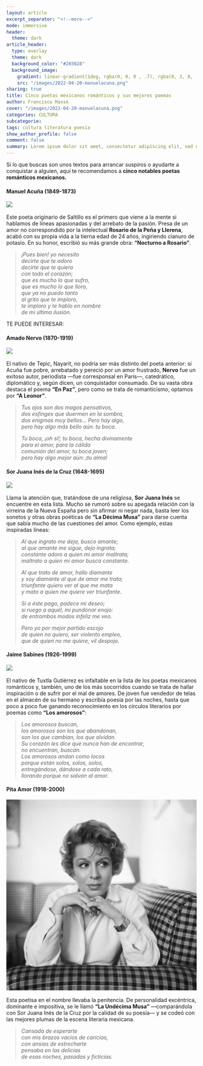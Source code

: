 ```yaml
---
layout: article
excerpt_separator: "<!--more-->"
mode: immersive
header:
  theme: dark
article_header:
  type: overlay
  theme: dark
  background_color: "#203028"
  background_image:
    gradient: linear-gradient(1deg, rgba(0, 0, 0 , .7), rgba(8, 3, 8, .9))
    src: "/images/2022-04-20-manuelacuna.png"
sharing: true
title: Cinco poetas mexicanos románticos y sus mejores poemas
author: Francisco Massé
cover: "/images/2022-04-20-manuelacuna.png"
categories: CULTURA
subcategorie:
tags: cultura literatura poesía
show_author_profile: false
comment: false
summary: Lorem ipsum dolor sit amet, consectetur adipiscing elit, sed do eiusmod tempor incididunt ut labore et dolore magna aliqua. Quis auctor elit sed vulputate mi sit. 
---
```

Si lo que buscas son unos textos para arrancar suspiros o ayudarte a conquistar a alguien, aquí te recomendamos a **cinco notables poetas románticos mexicanos.**

#### Manuel Acuña (1849-1873)

![](https://upload.wikimedia.org/wikipedia/commons/thumb/e/e3/Manuel_Acu%C3%B1a.jpg/676px-Manuel_Acu%C3%B1a.jpg)

Este poeta originario de Saltillo es el primero que viene a la mente si hablamos de líneas apasionadas y del arrebato de la pasión. Presa de un amor no correspondido por la intelectual **Rosario de la Peña y Llerena**, acabó con su propia vida a la tierna edad de 24 años, ingiriendo cianuro de potasio. En su honor, escribió su más grande obra: **“Nocturno a Rosario”**.

> _¡Pues bien! yo necesito  
> decirte que te adoro  
> decirte que te quiero  
> con todo el corazón;  
> que es mucho lo que sufro,  
> que es mucho lo que lloro,  
> que ya no puedo tanto  
> al grito que te imploro,  
> te imploro y te hablo en nombre  
> de mi última ilusión._

TE PUEDE INTERESAR: 

#### Amado Nervo (1870-1919)

![](https://cdn.zendalibros.com/wp-content/uploads/2018/03/poemas-de-amado-nervo.jpg)

El nativo de Tepic, Nayarit, no podría ser más distinto del poeta anterior: si Acuña fue pobre, arrebatado y pereció por un amor frustrado, **Nervo** fue un exitoso autor, periodista —fue corresponsal en París—, catedrático, diplomático y, según dicen, un conquistador consumado. De su vasta obra destaca el poema **“En Paz”**, pero como se trata de romanticismo, optamos por **“A Leonor”**.

> _Tus ojos son dos magos pensativos,  
> dos esfinges que duermen en la sombra,  
> dos enigmas muy bellos… Pero hay algo,  
> pero hay algo más bello aún: tu boca._
>
> _Tu boca, ¡oh sí!; tu boca, hecha divinamente  
> para el amor, para la cálida  
> comunión del amor, tu boca joven;  
> pero hay algo mejor aún: ¡tu alma!_

#### Sor Juana Inés de la Cruz (1648-1695)

![](https://upload.wikimedia.org/wikipedia/commons/5/5a/Sor_Juana_by_Miguel_Cabrera_%28cropped%29.jpg)

Llama la atención que, tratándose de una religiosa, **Sor Juana Inés** se encuentre en esta lista. Mucho se rumoró sobre su apegada relación con la virreina de la Nueva España pero sin afirmar ni negar nada, basta leer los sonetos y otras obras poéticas de **“La Décima Musa”** para darse cuenta que sabía mucho de las cuestiones del amor. Como ejemplo, estas inspiradas líneas:

> _Al que ingrato me deja, busco amante;  
> al que amante me sigue, dejo ingrata;  
> constante adoro a quien mi amor maltrata;  
> maltrato a quien mi amor busca constante._
>
> _Al que trato de amor, hallo diamante  
> y soy diamante al que de amor me trata;  
> triunfante quiero ver al que me mata  
> y mato a quien me quiere ver triunfante._
>
> _Si a éste pago, padece mi deseo;  
> si ruego a aquél, mi pundonor enojo:  
> de entrambos modos infeliz me veo._
>
> _Pero yo por mejor partido escojo  
> de quien no quiero, ser violento empleo,  
> que de quien no me quiere, vil despojo._

#### Jaime Sabines (1926-1999)

![](https://cdn.zendalibros.com/wp-content/uploads/2018/10/yo-no-lo-se-d-e-cierto-jaime-sabines.jpg)

El nativo de Tuxtla Gutiérrez es infaltable en la lista de los poetas mexicanos románticos y, también, uno de los más socorridos cuando se trata de hallar inspiración o de sufrir por el mal de amores. De joven fue vendedor de telas en el almacén de su hermano y escribía poesía por las noches, hasta que poco a poco fue ganando reconocimiento en los círculos literarios por poemas como **“Los amorosos”**:

> _Los amorosos buscan,  
> los amorosos son los que abandonan,  
> son los que cambian, los que olvidan.  
> Su corazón les dice que nunca han de encontrar,  
> no encuentran, buscan.  
> Los amorosos andan como locos  
> porque están solos, solos, solos,  
> entregándose, dándose a cada rato,  
> llorando porque no salvan al amor._

#### Pita Amor (1918-2000)

![](/images/2022-04-20-pita.jpeg)

Esta poetisa en el nombre llevaba la penitencia. De personalidad excéntrica, dominante e impositiva, se le llamó **“La Undécima Musa”** —comparándola con Sor Juana Inés de la Cruz por la calidad de su poesía— y se codeó con las mejores plumas de la escena literaria mexicana.

> _Cansada de esperarte  
> con mis brazos vacíos de caricias,  
> con ansias de estrecharte  
> pensaba en las delicias  
> de esas noches, pasadas y ficticias._







<div class = "div-img">
    <img class="img-div" src="https://cdn.zendalibros.com/wp-content/uploads/2018/10/yo-no-lo-se-d-e-cierto-jaime-sabines.jpg"  alt="" />
</div>


<div class = "div-img">
    <img class="img-div" src="https://upload.wikimedia.org/wikipedia/commons/thumb/e/e3/Manuel_Acu%C3%B1a.jpg/676px-Manuel_Acu%C3%B1a.jpg"  alt="" />
</div>


